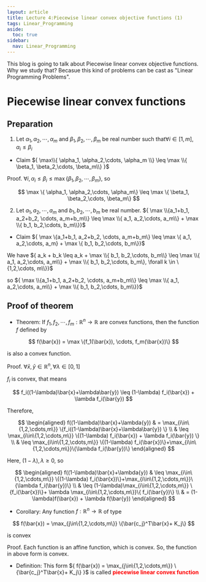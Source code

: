 ```yaml
---
layout: article
title: Lecture 4:Piecewise linear convex objective functions (1)
tags: Linear_Programming
aside:
  toc: true
sidebar:
  nav: Linear_Programming
---
```


This blog is going to talk about Piecewise linear convex objective functions. Why we study that? Becasue this kind of problems can be cast as "Linear Programming Problems".

<!--more-->

# Piecewise linear convex functions 

## Preparation 

1. Let ${ \alpha_1, \alpha_2,\cdots, \alpha_m}$ and ${ \beta_1, \beta_2,\cdots, \beta_m}$ be real number such that${  \forall i \in [1,m], \alpha_i \leq \beta_i}$

* Claim ${ \max\\{  \alpha_1, \alpha_2,\cdots, \alpha_m \\} \leq \max \\{ \beta_1, \beta_2,\cdots, \beta_m\\} }$
 
Proof. ${\forall i, \alpha_i \leq \beta_i \leq \max \{ \beta_1, \beta_2,\cdots, \beta_m\}  }$, so 

<center>$$
\max \{ \alpha_1, \alpha_2,\cdots, \alpha_m\} \leq \max \{ \beta_1, \beta_2,\cdots, \beta_m\}
$$</center>

2. Let ${ a_1, a_2,\cdots, a_m}$ and ${ b_1, b_2,\cdots, b_m}$ be real number. ${ \max \\{a_1+b_1, a_2+b_2, \cdots, a_m+b_m\\} \leq  \max \\{ a_1, a_2,\cdots, a_m\\} + \max \\{ b_1, b_2,\cdots, b_m\\}}$

* Claim ${ \max \\{a_1+b_1, a_2+b_2, \cdots, a_m+b_m\\} \leq  \max \\{ a_1, a_2,\cdots, a_m\} + \max \\{ b_1, b_2,\cdots, b_m\\}}$

We have ${ a_k + b_k \leq a_k + \max \\{ b_1, b_2,\cdots, b_m\\} \leq \max \\{ a_1, a_2,\cdots, a_m\\} + \max \\{ b_1, b_2,\cdots, b_m\}, \forall k \in \{1,2,\cdots, m\\}}$

so ${ \max \\{a_1+b_1, a_2+b_2, \cdots, a_m+b_m\\} \leq  \max \\{ a_1, a_2,\cdots, a_m\\} + \max \\{ b_1, b_2,\cdots, b_m\\}}$

## Proof of theorem

* Theorem: If ${ f_1, f_2, \cdots, f_m: \mathbb{R}^n \rightarrow \mathbb{R} }$ are convex functions, then the function ${ f }$ defined by 

<center>$$
f(\bar{x}) = \max \{f_1(\bar{x}), \cdots, f_m(\bar{x})\}
$$</center> 

is also a convex function.

Proof. ${ \forall \bar{x},\bar{y} \in\mathbb{R}^n ,\forall \lambda \in [0,1]}$

${ f_i }$ is convex, that means

<center>$$
f_i((1-\lambda)\bar{x}+\lambda\bar{y}) \leq (1-\lambda) f_i(\bar{x}) + \lambda f_i(\bar{y})
$$</center>

Therefore, 

<center>$$
\begin{aligned}
f((1-\lambda)\bar{x}+\lambda{y}) & = \max_{i\in\{1,2,\cdots,m\}} \{f_i((1-\lambda)\bar{x}+\lambda\bar{y}) \} \\
& \leq \max_{i\in\{1,2,\cdots,m\}} \{(1-\lambda) f_i(\bar{x}) + \lambda f_i(\bar{y}) \} \\
& \leq \max_{i\in\{1,2,\cdots,m\}} \{(1-\lambda) f_i(\bar{x})\}+\max_{i\in\{1,2,\cdots,m\}}\{\lambda f_i(\bar{y})\} 
\end{aligned}
$$</center>

Here, ${ (1-\lambda),\lambda \geq 0 }$, so

<center>$$
\begin{aligned}
f((1-\lambda)\bar{x}+\lambda{y})
& \leq \max_{i\in\{1,2,\cdots,m\}} \{(1-\lambda) f_i(\bar{x})\}+\max_{i\in\{1,2,\cdots,m\}}\{\lambda f_i(\bar{y})\} \\
& \leq (1-\lambda)\max_{i\in\{1,2,\cdots,m\}} \{f_i(\bar{x})\}+ \lambda \max_{i\in\{1,2,\cdots,m\}}\{ f_i(\bar{y})\} \\
& = (1-\lambda)f(\bar{x}) + \lambda f(\bar{y})
\end{aligned}
$$</center>

* Corollary: Any function ${ f:\mathbb{R}^n \rightarrow \mathbb{R} }$ of type

<center>$$
f(\bar{x}) = \max_{j\in\{1,2,\cdots,m\}} \{\bar{c_j}^T\bar{x}+ K_j\}
$$</center>

is convex

Proof. Each function is an affine function, which is convex. So, the function in above form is convex.

* Definition: This form ${ f(\bar{x}) = \max_{j\in\{1,2,\cdots,m\}} \{\bar{c_j}^T\bar{x}+ K_j\} }$ is called <font color=red><b>piecewise linear convex function</b></font>



